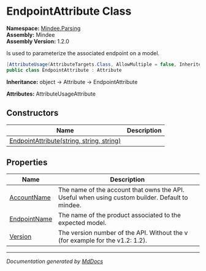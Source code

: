 ﻿<!--  
  <auto-generated>   
    The contents of this file were generated by a tool.  
    Changes to this file may be list if the file is regenerated  
  </auto-generated>   
-->

# EndpointAttribute Class

**Namespace:** [Mindee.Parsing](../index.md)  
**Assembly:** Mindee  
**Assembly Version:** 1.2.0

Is used to parameterize the associated endpoint on a model.

```csharp
[AttributeUsage(AttributeTargets.Class, AllowMultiple = false, Inherited = false)]
public class EndpointAttribute : Attribute
```

**Inheritance:** object → Attribute → EndpointAttribute

**Attributes:** AttributeUsageAttribute

## Constructors

| Name                                                               | Description |
| ------------------------------------------------------------------ | ----------- |
| [EndpointAttribute(string, string, string)](constructors/index.md) |             |

## Properties

| Name                                       | Description                                                                                     |
| ------------------------------------------ | ----------------------------------------------------------------------------------------------- |
| [AccountName](properties/AccountName.md)   | The name of the account that owns the API. Useful when using custom builder. Default to mindee. |
| [EndpointName](properties/EndpointName.md) | The name of the product associated to the expected model.                                       |
| [Version](properties/Version.md)           | The version number of the API. Without the v (for example for the v1.2: 1.2).                   |

___

*Documentation generated by [MdDocs](https://github.com/ap0llo/mddocs)*
